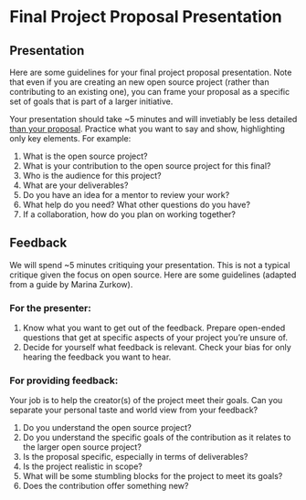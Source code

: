 # Final Project Proposal Presentation

## Presentation

Here are some guidelines for your final project proposal presentation. Note that even if you are creating an new open source project (rather than contributing to an existing one), you can frame your proposal as a specific set of goals that is part of a larger initiative.

Your presentation should take ~5 minutes and will invetiably be less detailed [than your proposal](proposal-template.md). Practice what you want to say and show, highlighting only key elements. For example:

1. What is the open source project?
2. What is your contribution to the open source project for this final?
3. Who is the audience for this project?
4. What are your deliverables?
5. Do you have an idea for a mentor to review your work?
6. What help do you need? What other questions do you have?
7. If a collaboration, how do you plan on working together?

## Feedback

We will spend ~5 minutes critiquing your presentation. This is not a typical critique given the focus on open source. Here are some guidelines (adapted from a guide by Marina Zurkow).

### For the presenter:

1. Know what you want to get out of the feedback. Prepare open-ended questions that get at specific aspects of your project you’re unsure of.
2. Decide for yourself what feedback is relevant. Check your bias for only hearing the feedback you want to hear.

### For providing feedback:

Your job is to help the creator(s) of the project meet their goals. Can you separate your personal taste and world view from your feedback?

1. Do you understand the open source project?
2. Do you understand the specific goals of the contribution as it relates to the larger open source project?
3. Is the proposal specific, especially in terms of deliverables?
4. Is the project realistic in scope?
5. What will be some stumbling blocks for the project to meet its goals?
6. Does the contribution offer something new?
